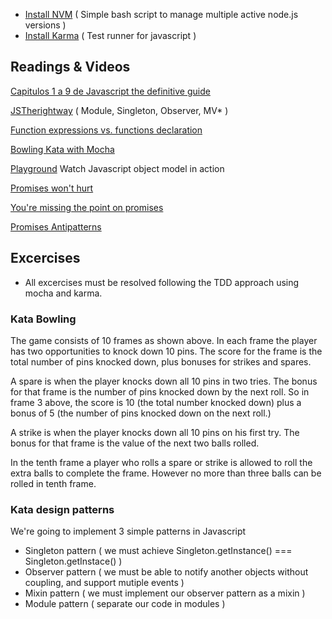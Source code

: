 - [Install NVM](https://github.com/creationix/nvm) ( Simple bash script to manage multiple active node.js versions )
- [Install Karma](http://karma-runner.github.io/0.8/intro/installation.html) ( Test runner for javascript )

## Readings & Videos

[Capitulos 1 a 9 de Javascript the definitive guide](https://calibre.zauberlabs.com/calibre/browse/search?query=javascript+definitive+guide)

[JSTherightway](http://jstherightway.org/#patterns) ( Module, Singleton, Observer, MV* )

[Function expressions vs. functions declaration](http://kangax.github.io/nfe/)

[Bowling Kata with Mocha](http://vimeo.com/53048454)

[Playground](http://www.objectplayground.com/) Watch Javascript object model in action

[Promises won't hurt](http://nodeschool.io/#promiseitwonthurt)

[You're missing the point on promises](https://gist.github.com/domenic/3889970)

[Promises Antipatterns](http://taoofcode.net/promise-anti-patterns/?utm_source=javascriptweekly&utm_medium=email)




## Excercises

- All excercises must be resolved following the TDD approach using mocha and karma.

### Kata Bowling
 
The game consists of 10 frames as shown above.  In each frame the player has
two opportunities to knock down 10 pins.  The score for the frame is the total
number of pins knocked down, plus bonuses for strikes and spares.

A spare is when the player knocks down all 10 pins in two tries.  The bonus for
that frame is the number of pins knocked down by the next roll.  So in frame 3
above, the score is 10 (the total number knocked down) plus a bonus of 5 (the
number of pins knocked down on the next roll.)

A strike is when the player knocks down all 10 pins on his first try.  The bonus
for that frame is the value of the next two balls rolled.

In the tenth frame a player who rolls a spare or strike is allowed to roll the extra
balls to complete the frame.  However no more than three balls can be rolled in
tenth frame.

### Kata design patterns

We're going to implement 3 simple patterns in Javascript

- Singleton pattern ( we must achieve   Singleton.getInstance() === Singleton.getInstace() )
- Observer pattern ( we must be able to notify another objects without coupling, and support mutiple events )
- Mixin pattern ( we must implement our observer pattern as a mixin ) 
- Module pattern ( separate our code in modules )
